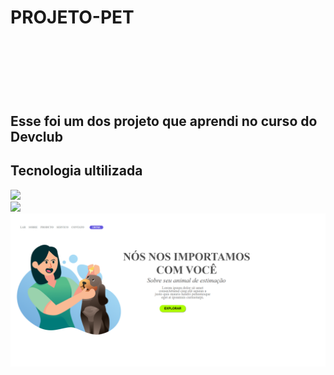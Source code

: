<h1>PROJETO-PET<h1/>
<br>
<br>
<h2>Esse foi um dos projeto que aprendi no curso do Devclub</h2>

<h2>Tecnologia ultilizada</h2>

<img src="https://img.shields.io/badge/HTML5-E34F26?style=for-the-badge&logo=html5&logoColor=white">
<br>
<img src="https://img.shields.io/badge/CSS3-1572B6?style=for-the-badge&logo=css3&logoColor=white">
<br>
<img src="https://raw.githubusercontent.com/landeson/We-care/7db74db472d0c2702e05f936d912ee897e1854fd/IMG/copia.png">

